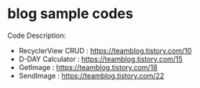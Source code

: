 # blog sample codes

Code Description: 
- RecyclerView CRUD : https://teamblog.tistory.com/10
- D-DAY Calculator : https://teamblog.tistory.com/15
- GetImage : https://teamblog.tistory.com/18
- SendImage : https://teamblog.tistory.com/22